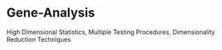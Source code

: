 # Gene-Analysis
High Dimensional Statistics, Multiple Testing Procedures, Dimensionality Reduction Techniques
